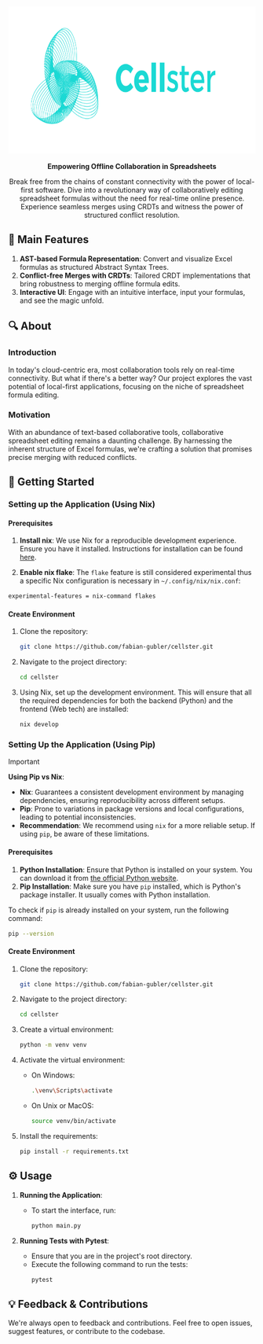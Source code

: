 <p align="center">
  <img src="https://raw.githubusercontent.com/fabian-gubler/celllster/main/assets/logo-colorful.svg" alt="banner" width="750" height="300">
</p>
<p align="center">
  <strong>Empowering Offline Collaboration in Spreadsheets</strong>
</p>
<p align="center">
  Break free from the chains of constant connectivity with the power of local-first software. Dive into a revolutionary way of collaboratively editing spreadsheet formulas without the need for real-time online presence. Experience seamless merges using CRDTs and witness the power of structured conflict resolution.
</p>

## 🌟 Main Features

1. **AST-based Formula Representation**: Convert and visualize Excel formulas as structured Abstract Syntax Trees.
2. **Conflict-free Merges with CRDTs**: Tailored CRDT implementations that bring robustness to merging offline formula edits.
3. **Interactive UI**: Engage with an intuitive interface, input your formulas, and see the magic unfold.


## 🔍 About

### Introduction

In today's cloud-centric era, most collaboration tools rely on real-time connectivity. But what if there's a better way? Our project explores the vast potential of local-first applications, focusing on the niche of spreadsheet formula editing.

### Motivation

With an abundance of text-based collaborative tools, collaborative spreadsheet editing remains a daunting challenge. By harnessing the inherent structure of Excel formulas, we're crafting a solution that promises precise merging with reduced conflicts.


## 🚀 Getting Started

### Setting up the Application (Using Nix)

#### Prerequisites

1. **Install nix**: We use Nix for a reproducible development experience. Ensure you have it installed. Instructions for installation can be found [here](https://nixos.org/download.html).

2. **Enable nix flake**: The `flake` feature is still considered experimental thus a specific Nix configuration is necessary in `~/.config/nix/nix.conf`:

```sh
experimental-features = nix-command flakes
```

#### Create Environment
  
1. Clone the repository:
   ```sh
   git clone https://github.com/fabian-gubler/cellster.git
   ```

2. Navigate to the project directory:
   ```sh
   cd cellster
   ```

3. Using Nix, set up the development environment. This will ensure that all the required dependencies for both the backend (Python) and the frontend (Web tech) are installed:
   ```sh
   nix develop
   ```
### Setting Up the Application (Using Pip)

> [!IMPORTANT]
> **Using Pip vs Nix**:
> - **Nix**: Guarantees a consistent development environment by managing dependencies, ensuring reproducibility across different setups.
> - **Pip**: Prone to variations in package versions and local configurations, leading to potential inconsistencies.
> - **Recommendation**: We recommend using `nix` for a more reliable setup. If using `pip`, be aware of these limitations.

#### Prerequisites

1. **Python Installation**: Ensure that Python is installed on your system. You can download it from [the official Python website](https://www.python.org/downloads/).
2. **Pip Installation**: Make sure you have `pip` installed, which is Python's package installer. It usually comes with Python installation.

To check if `pip` is already installed on your system, run the following command:
```sh
pip --version
```

#### Create Environment

1. Clone the repository:
   ```sh
   git clone https://github.com/fabian-gubler/cellster.git
   ```

2. Navigate to the project directory:
   ```sh
   cd cellster
   ```

3. Create a virtual environment:
   ```sh
   python -m venv venv
   ```

4. Activate the virtual environment:
   - On Windows:
     ```sh
     .\venv\Scripts\activate
     ```
   - On Unix or MacOS:
     ```sh
     source venv/bin/activate
     ```

5. Install the requirements:
   ```sh
   pip install -r requirements.txt
   ```

## ⚙️ Usage

1. **Running the Application**:
   - To start the interface, run:
     ```sh
     python main.py
     ```

2. **Running Tests with Pytest**:
   - Ensure that you are in the project's root directory.
   - Execute the following command to run the tests:
     ```sh
     pytest
     ```
## 💡 Feedback & Contributions

We're always open to feedback and contributions. Feel free to open issues, suggest features, or contribute to the codebase.
